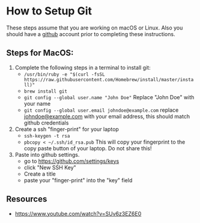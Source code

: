# How to Setup Git

These steps assume that you are working on macOS or Linux. Also you should have a [github](http://www.github.com) account prior to completing these instructions.

## Steps for MacOS:
1. Complete the following steps in a terminal to install git:
    - `/usr/bin/ruby -e "$(curl -fsSL https://raw.githubusercontent.com/Homebrew/install/master/install)"`
    - `brew install git`
    - `git config --global user.name "John Doe"` Replace "John Doe" with your name
    - `git config --global user.email johndoe@example.com` replace johndoe@example.com with your email address, this should match github credentials
1. Create a  ssh "finger-print" for your laptop
    - `ssh-keygen -t rsa`
    - `pbcopy < ~/.ssh/id_rsa.pub` This will copy your fingerprint to the copy paste button of your laptop. Do not share this!
1. Paste into github settings.
    - go to https://github.com/settings/keys
    - click "New SSH Key"
    - Create a title
    - paste your "finger-print" into the "key" field

## Resources
- https://www.youtube.com/watch?v=SUv6z3EZ6E0
